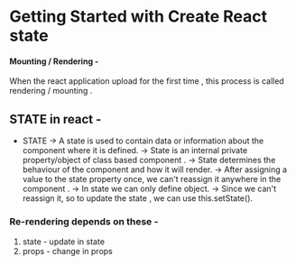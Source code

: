 # Getting Started with Create React state

#### Mounting / Rendering - 
When the react application upload for the first time , this process is called rendering / mounting .

##  STATE in react -

* STATE -> A state is used to contain data or information about the component where it is defined. 
-> State is an internal private property/object of class based component .
-> State determines the behaviour of the component and how it will render.
-> After assigning a value to the state property once, we can't reassign it anywhere in the component .
-> In state we can only define object.
-> Since we can't reassign it, so to update the state , we can use this.setState().


### Re-rendering depends on these - 
1. state - update in state 
2. props - change in props



